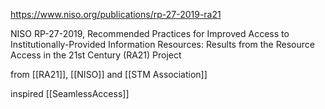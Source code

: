 https://www.niso.org/publications/rp-27-2019-ra21

NISO RP-27-2019, Recommended Practices for Improved Access to Institutionally-Provided Information Resources: Results from the Resource Access in the 21st Century (RA21) Project

from [[RA21]], [[NISO]] and [[STM Association]]

inspired [[SeamlessAccess]]
